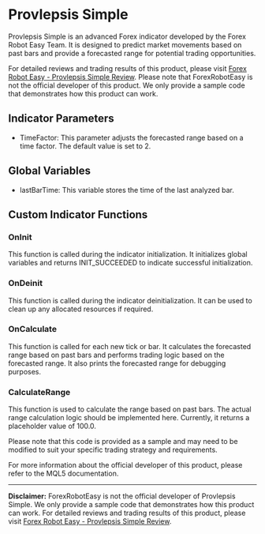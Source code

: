 # Provlepsis Simple

Provlepsis Simple is an advanced Forex indicator developed by the Forex Robot Easy Team. It is designed to predict market movements based on past bars and provide a forecasted range for potential trading opportunities.

For detailed reviews and trading results of this product, please visit [Forex Robot Easy - Provlepsis Simple Review](https://forexroboteasy.com/forex-robot-review/provlepsis-simple-review-advanced-forex-indicator-for-market-movement-prediction/). Please note that ForexRobotEasy is not the official developer of this product. We only provide a sample code that demonstrates how this product can work.

## Indicator Parameters

- TimeFactor: This parameter adjusts the forecasted range based on a time factor. The default value is set to 2.

## Global Variables

- lastBarTime: This variable stores the time of the last analyzed bar.

## Custom Indicator Functions

### OnInit

This function is called during the indicator initialization. It initializes global variables and returns INIT_SUCCEEDED to indicate successful initialization.

### OnDeinit

This function is called during the indicator deinitialization. It can be used to clean up any allocated resources if required.

### OnCalculate

This function is called for each new tick or bar. It calculates the forecasted range based on past bars and performs trading logic based on the forecasted range. It also prints the forecasted range for debugging purposes.

### CalculateRange

This function is used to calculate the range based on past bars. The actual range calculation logic should be implemented here. Currently, it returns a placeholder value of 100.0.

Please note that this code is provided as a sample and may need to be modified to suit your specific trading strategy and requirements.

For more information about the official developer of this product, please refer to the MQL5 documentation.

---

**Disclaimer:** ForexRobotEasy is not the official developer of Provlepsis Simple. We only provide a sample code that demonstrates how this product can work. For detailed reviews and trading results of this product, please visit [Forex Robot Easy - Provlepsis Simple Review](https://forexroboteasy.com/forex-robot-review/provlepsis-simple-review-advanced-forex-indicator-for-market-movement-prediction/).
